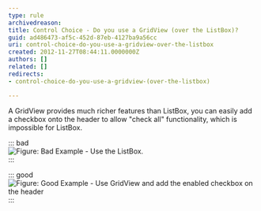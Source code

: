 ```yaml
---
type: rule
archivedreason: 
title: Control Choice - Do you use a GridView (over the ListBox)?
guid: ad486473-af5c-452d-87eb-4127ba9a56cc
uri: control-choice-do-you-use-a-gridview-over-the-listbox
created: 2012-11-27T08:44:11.0000000Z
authors: []
related: []
redirects:
- control-choice-do-you-use-a-gridview-(over-the-listbox)

---
```


A GridView provides much richer features than ListBox, you can easily add a checkbox onto the header to allow "check all" functionality, which is impossible for ListBox.

<!--endintro-->


::: bad  
![Figure: Bad Example - Use the ListBox.](/rules/control-choice-do-you-use-a-gridview-over-the-listbox/BadUseListBox.jpg)  
:::


::: good  
![Figure: Good Example - Use GridView and add the enabled checkbox on the header](/rules/control-choice-do-you-use-a-gridview-over-the-listbox/GoodUseGridView.jpg)  
:::

